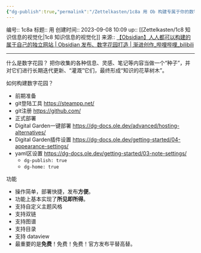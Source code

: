 ```yaml
---
{"dg-publish":true,"permalink":"/Zettelkasten/1c8a 用 Ob 构建专属于你的数字花园/","dgPassFrontmatter":true}
---
```


编号:: 1c8a
标题:: 用
创建时间:: 2023-09-08 10:09
up:: [[Zettelkasten/1c8 知识信息的视觉化\|1c8 知识信息的视觉化]]
来源:: [【Obsidian】人人都可以构建的 属于自己的独立网站 | Obsidian 发布、数字花园打造 | 渐进创作_哔哩哔哩_bilibili](https://www.bilibili.com/video/BV1HF411173m/?spm_id_from=333.999.0.0&vd_source=bcf798ace50733030b9c7e1fb6a3a349)

---

什么是数字花园？
把你收集的各种信息、灵感、笔记等内容当做一个“种子”，并对它们进行长期迭代更新、“灌溉”它们，最终形成“知识的花草树木”。

如何构建数字花园？
-   前期准备
-   git登陆工具 https://steampp.net/
-   git注册 https://github.com/
-   正式部署
-   Digital Garden一键部署 https://dg-docs.ole.dev/advanced/hosting-alternatives/
-   Digital Garden插件设置 https://dg-docs.ole.dev/getting-started/04-appearance-settings/
-   yaml区设置 https://dg-docs.ole.dev/getting-started/03-note-settings/
	-   `dg-publish: true`
	-   `dg-home: true`

功能
-   操作简单，部署快捷，发布**方便**。
-   功能上基本实现了**所见即所得**。
-   支持自定义主题风格
-   支持双链
-   支持图谱
-   支持目录
-   支持 dataview
-   最重要的是**免费**！免费！免费！官方发布平替高替。